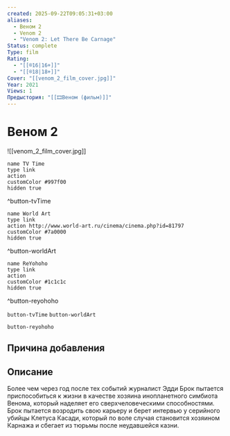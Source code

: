 ```yaml
---
created: 2025-09-22T09:05:31+03:00
aliases:
  - Веном 2
  - Venom 2
  - "Venom 2: Let There Be Carnage"
Status: complete
Type: film
Rating:
  - "[[®️16|16+]]"
  - "[[®️18|18+]]"
Cover: "[[venom_2_film_cover.jpg]]"
Year: 2021
Views: 1
Предыстория: "[[🎞Веном (фильм)]]"
---
```


# Веном 2

![[venom_2_film_cover.jpg]]


```button
name TV Time
type link
action 
customColor #997f00
hidden true
```
^button-tvTime

```button
name World Art
type link
action http://www.world-art.ru/cinema/cinema.php?id=81797
customColor #7a0000
hidden true
```
^button-worldArt

```button
name ReYohoho
type link
action 
customColor #1c1c1c
hidden true
```
^button-reyohoho



`button-tvTime` `button-worldArt`

`button-reyohoho`

## Причина добавления




## Описание

Более чем через год после тех событий журналист Эдди Брок пытается приспособиться к жизни в качестве хозяина инопланетного симбиота Венома, который наделяет его сверхчеловеческими способностями. Брок пытается возродить свою карьеру и берет интервью у серийного убийцы Клетуса Касади, который по воле случая становится хозяином Карнажа и сбегает из тюрьмы после неудавшейся казни.
